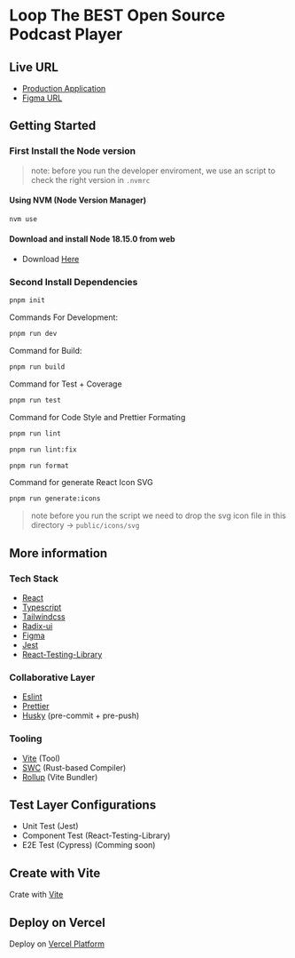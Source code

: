 # Loop The BEST Open Source Podcast Player

## Live URL

- [Production Application](https://loop-pod.vercel.app/)
- [Figma URL](https://www.figma.com/file/bDI2O5GkLkOOx9Ne2khVBW/Free-Podcast-Player-Web-Design-(Community)?type=design&node-id=103-4&mode=design&t=EHQ3A17pVAJoOcmp-0)

## Getting Started

### First Install the Node version

> note: before you run the developer enviroment, we use an script to check the right version in `.nvmrc`

#### Using NVM (Node Version Manager)

```bash
nvm use
```

#### Download and install Node 18.15.0 from web

- Download [Here](https://nodejs.org/dist/v18.15.0/)

### Second Install Dependencies

```bash
pnpm init
```

Commands For Development:

```bash
pnpm run dev
```

Command for Build:

```bash
pnpm run build
```

Command for Test + Coverage

```bash
pnpm run test
```

Command for Code Style and Prettier Formating

```bash
pnpm run lint
```

```bash
pnpm run lint:fix
```

```bash
pnpm run format
```

Command for generate React Icon SVG

```bash
pnpm run generate:icons
```
> note before you run the script we need to drop the svg icon file in this directory -> `public/icons/svg`

## More information

### Tech Stack

- [React](https://react.dev/)
- [Typescript](https://www.typescriptlang.org/)
- [Tailwindcss](https://tailwindcss.com/)
- [Radix-ui](https://www.radix-ui.com/)
- [Figma](https://www.figma.com/)
- [Jest](https://jestjs.io/)
- [React-Testing-Library](https://testing-library.com/docs/react-testing-library/intro/)

### Collaborative Layer

- [Eslint](https://eslint.org/)
- [Prettier](https://prettier.io/)
- [Husky](https://typicode.github.io/husky/) (pre-commit + pre-push)

### Tooling

- [Vite](https://vitejs.dev/) (Tool)
- [SWC](https://swc.rs/) (Rust-based Compiler)
- [Rollup](https://rollupjs.org/) (Vite Bundler)

## Test Layer Configurations

- Unit Test (Jest)
- Component Test (React-Testing-Library)
- E2E Test (Cypress) (Comming soon)

## Create with Vite

Crate with [Vite](https://vitejs.dev/guide/)

## Deploy on Vercel

Deploy on [Vercel Platform](https://vercel.com/new?utm_medium=default-template&filter=next.js&utm_source=create-next-app&utm_campaign=create-next-app-readme)
